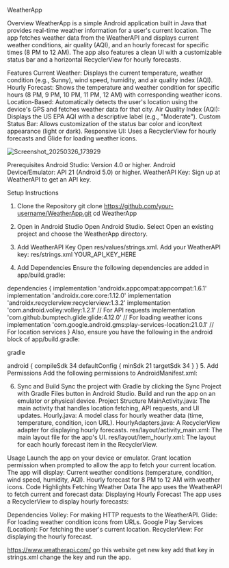WeatherApp


Overview
WeatherApp is a simple Android application built in Java that provides real-time weather information for a user's current location. The app fetches weather data from the WeatherAPI and displays current weather conditions, air quality (AQI), and an hourly forecast for specific times (8 PM to 12 AM). The app also features a clean UI with a customizable status bar and a horizontal RecyclerView for hourly forecasts.

Features
Current Weather: Displays the current temperature, weather condition (e.g., Sunny), wind speed, humidity, and air quality index (AQI).
Hourly Forecast: Shows the temperature and weather condition for specific hours (8 PM, 9 PM, 10 PM, 11 PM, 12 AM) with corresponding weather icons.
Location-Based: Automatically detects the user's location using the device's GPS and fetches weather data for that city.
Air Quality Index (AQI): Displays the US EPA AQI with a descriptive label (e.g., "Moderate").
Custom Status Bar: Allows customization of the status bar color and icon/text appearance (light or dark).
Responsive UI: Uses a RecyclerView for hourly forecasts and Glide for loading weather icons.

![Screenshot_20250326_173929](https://github.com/user-attachments/assets/45290bcc-4a87-4691-a437-f597f22f0c30)


Prerequisites
Android Studio: Version 4.0 or higher.
Android Device/Emulator: API 21 (Android 5.0) or higher.
WeatherAPI Key: Sign up at WeatherAPI to get an API key.

Setup Instructions
1. Clone the Repository
git clone https://github.com/your-username/WeatherApp.git
cd WeatherApp

2. Open in Android Studio
Open Android Studio.
Select Open an existing project and choose the WeatherApp directory.

3. Add WeatherAPI Key
Open res/values/strings.xml.
Add your WeatherAPI key:
res/strings.xml
<string name="weather_api_key">YOUR_API_KEY_HERE</string>

4. Add Dependencies
Ensure the following dependencies are added in app/build.gradle:


dependencies {
    implementation 'androidx.appcompat:appcompat:1.6.1'
    implementation 'androidx.core:core:1.12.0'
    implementation 'androidx.recyclerview:recyclerview:1.3.2'
    implementation 'com.android.volley:volley:1.2.1' // For API requests
    implementation 'com.github.bumptech.glide:glide:4.12.0' // For loading weather icons
    implementation 'com.google.android.gms:play-services-location:21.0.1' // For location services
}
Also, ensure you have the following in the android block of app/build.gradle:

gradle


android {
    compileSdk 34
    defaultConfig {
        minSdk 21
        targetSdk 34
    }
}
5. Add Permissions
Add the following permissions to AndroidManifest.xml:
<uses-permission android:name="android.permission.INTERNET" />
<uses-permission android:name="android.permission.ACCESS_FINE_LOCATION" />

6. Sync and Build
Sync the project with Gradle by clicking the Sync Project with Gradle Files button in Android Studio.
Build and run the app on an emulator or physical device.
Project Structure
MainActivity.java: The main activity that handles location fetching, API requests, and UI updates.
Hourly.java: A model class for hourly weather data (time, temperature, condition, icon URL).
HourlyAdapters.java: A RecyclerView adapter for displaying hourly forecasts.
res/layout/activity_main.xml: The main layout file for the app's UI.
res/layout/item_hourly.xml: The layout for each hourly forecast item in the RecyclerView.

Usage
Launch the app on your device or emulator.
Grant location permission when prompted to allow the app to fetch your current location.
The app will display:
Current weather conditions (temperature, condition, wind speed, humidity, AQI).
Hourly forecast for 8 PM to 12 AM with weather icons.
Code Highlights
Fetching Weather Data
The app uses the WeatherAPI to fetch current and forecast data:
Displaying Hourly Forecast
The app uses a RecyclerView to display hourly forecasts:

Dependencies
Volley: For making HTTP requests to the WeatherAPI.
Glide: For loading weather condition icons from URLs.
Google Play Services (Location): For fetching the user's current location.
RecyclerView: For displaying the hourly forecast.

https://www.weatherapi.com/ go this website get new key add that key in strings.xml change the key and run the app.
